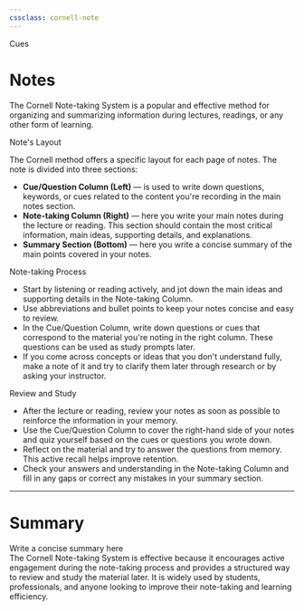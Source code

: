 ```yaml
---
cssclass: cornell-note
---
```


<div class="cues-header">Cues</div>

# Notes

The Cornell Note-taking System is a popular and effective method for organizing and summarizing information during lectures, readings, or any other form of learning.

<aside>Note's Layout</aside>

The Cornell method offers a specific layout for each page of notes. The note is divided into three sections: 
- **Cue/Question Column (Left)** — is used to write down questions, keywords, or cues related to the content you're recording in the main notes section.
- **Note-taking Column (Right)** — here you write your main notes during the lecture or reading. This section should contain the most critical information, main ideas, supporting details, and explanations.
- **Summary Section (Bottom)** — here you write a concise summary of the main points covered in your notes.

<aside>Note-taking Process</aside>

* Start by listening or reading actively, and jot down the main ideas and supporting details in the Note-taking Column.
* Use abbreviations and bullet points to keep your notes concise and easy to review.
* In the Cue/Question Column, write down questions or cues that correspond to the material you're noting in the right column. These questions can be used as study prompts later.
* If you come across concepts or ideas that you don't understand fully, make a note of it and try to clarify them later through research or by asking your instructor.

<aside>Review and Study</aside>

* After the lecture or reading, review your notes as soon as possible to reinforce the information in your memory.
* Use the Cue/Question Column to cover the right-hand side of your notes and quiz yourself based on the cues or questions you wrote down.
* Reflect on the material and try to answer the questions from memory. This active recall helps improve retention.
* Check your answers and understanding in the Note-taking Column and fill in any gaps or correct any mistakes in your summary section.

---

# Summary

<summary>Write a concise summary here</summary>
The Cornell Note-taking System is effective because it encourages active engagement during the note-taking process and provides a structured way to review and study the material later. It is widely used by students, professionals, and anyone looking to improve their note-taking and learning efficiency.